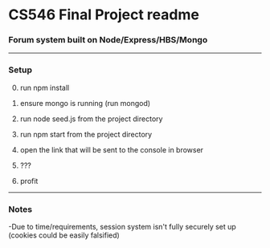# CS546 Final Project readme

### Forum system built on Node/Express/HBS/Mongo

---

### Setup

0. run npm install

1. ensure mongo is running (run mongod)

2. run node seed.js from the project directory

3. run npm start from the project directory

4. open the link that will be sent to the console in browser

5. ???

6. profit

---

### Notes

-Due to time/requirements, session system isn't fully securely set up (cookies could be easily falsified)
